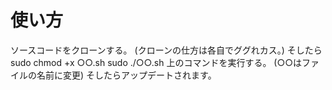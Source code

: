 # 使い方
ソースコードをクローンする。
(クローンの仕方は各自でググれカス。)
そしたら
sudo chmod +x ○○.sh
sudo ./○○.sh
上のコマンドを実行する。
(○○はファイルの名前に変更)
そしたらアップデートされます。
